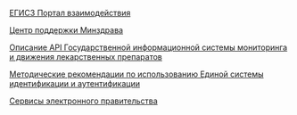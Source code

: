 [ЕГИСЗ Портал взаимодействия](https://portal.egisz.rosminzdrav.ru/materials)

[Центр поддержки Минздрава](https://support.egisz.rosminzdrav.ru/index.php?/Knowledge/List/Index/30)

[Описание API Государственной информационной системы
мониторинга и движения лекарственных препаратов](https://xn--80ajghhoc2aj1c8b.xn--p1ai/upload/API_%D0%9C%D0%94%D0%9B%D0%9F_ru.pdf)

[Методические рекомендации по использованию Единой системы идентификации и аутентификации](https://digital.gov.ru/ru/documents/6186/)

[Сервисы электронного правительства](https://partners.gosuslugi.ru)
